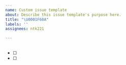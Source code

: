 ```yaml
---
name: Custom issue template
about: Describe this issue template's purpose here.
title: "\U0001F60A"
labels: ''
assignees: ntk221

---
```


## 

- [ ]
- [ ]
